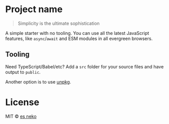 # Project name

> Simplicity is the ultimate sophistication

A simple starter with no tooling. You can use all the latest JavaScript features, like `async`/`await` and ESM modules in all evergreen browsers.

## Tooling

Need TypeScript/Babel/etc? Add a `src` folder for your source files and have output to `public`.

Another option is to use [unpkg](http://unpkg.com).

# License

MIT © [es neko](mailto:esneko@gmail.com)
